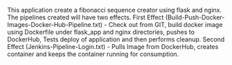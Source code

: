 This application create a fibonacci sequence creator using flask and nginx.
The pipelines created will have two effects.
First Effect (Build-Push-Docker-Images-Docker-Hub-Pipeline.txt) - Check out from GIT, build docker image using Dockerfile under flask_app and nginx directories, pushes to DockerHub, Tests deploy of application and then performs cleanup.
Second Effect (Jenkins-Pipeline-Login.txt) - Pulls Image from DockerHub, creates container and keeps the container running for consumption.
